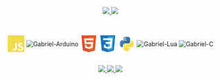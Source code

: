 <div align="center">
  <a href="https://github.com/Gabriel3510">
    <img height="180em" src="https://github-readme-stats.vercel.app/api?username=Gabriel3510&show_icons=true&theme=gruvbox&include_all_commits=true&count_private=true"/>
    <img height="180em" src="https://github-readme-stats.vercel.app/api/top-langs/?username=Gabriel3510&layout=compact&langs_count=7&theme=gruvbox"/>
  </a>
</div>

##

<div align="center" style="display: inline_block"><br>
  <img align="center" alt="Gabriel-Js" height="40" width="40" src="https://raw.githubusercontent.com/devicons/devicon/master/icons/javascript/javascript-plain.svg">
  <img align="center" alt="Gabriel-Arduino" height="40" width="40" src="https://cdn.jsdelivr.net/gh/devicons/devicon/icons/arduino/arduino-original.svg">
  <img align="center" alt="Gabriel-HTML" height="40" width="40" src="https://raw.githubusercontent.com/devicons/devicon/master/icons/html5/html5-original.svg">
  <img align="center" alt="Gabriel-CSS" height="40" width="40" src="https://raw.githubusercontent.com/devicons/devicon/master/icons/css3/css3-original.svg">
  <img align="center" alt="Gabriel-Python" height="40" width="40" src="https://raw.githubusercontent.com/devicons/devicon/master/icons/python/python-original.svg">
  <img align="center" alt="Gabriel-Lua" height="40" width="40" src="https://cdn.jsdelivr.net/gh/devicons/devicon/icons/lua/lua-original.svg">
  <img align="center" alt="Gabriel-C" height="40" width="40" src="https://cdn.jsdelivr.net/gh/devicons/devicon/icons/c/c-original.svg">
</div>

##

<div align="center">
  <a href="https://instagram.com/gabriel_b._lima" target="_blank">
    <img src="https://img.shields.io/badge/-Instagram-34A853?style=for-the-badge&logo=instagram&logoColor=white" target="_blank">
  </a>
  <a href="mailto:gablimb5@gmail.com" target="_blank">
    <img src="https://img.shields.io/badge/Gmail-34A853?style=for-the-badge&logo=gmail&logoColor=white" target="_blank">
  </a>
  <a href="https://www.linkedin.com/in/gabriel-lima-318798167/" target="_blank">
    <img src="https://img.shields.io/badge/-LinkedIn-34A853?style=for-the-badge&logo=linkedin&logoColor=white" target="_blank">
  </a>
</div>
